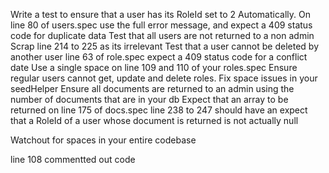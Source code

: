 Write a test to ensure that a user has its RoleId set to 2 Automatically.
On line 80 of users.spec use the full error message, and expect a 409 status code for duplicate data
Test that all users are not returned to a non admin
Scrap line 214 to 225 as its irrelevant
Test that a user cannot be deleted by another user
line 63 of role.spec expect a 409 status code for a conflict date
Use a single space on line 109 and 110 of your roles.spec
Ensure regular users cannot get, update and delete roles.
Fix space issues in your seedHelper
Ensure all documents are returned to an admin using the number of documents that are in your db
Expect that an array to be returned on line 175 of docs.spec
line 238 to 247 should have an expect that a RoleId of a user whose document is returned is not actually null

Watchout for spaces in your entire codebase

line 108 commentted out code
